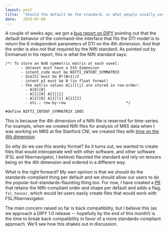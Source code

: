 ```yaml
---
layout: post
title:  "Should the default be the standard, or what people usually use?"
date:   2019-07-08
---
```


A couple of weeks ago, we got a [bug report on
DIPY](https://github.com/nipy/dipy/issues/1890) pointing out that the default
behavior of the command-line interface that fits the DTI model is to return
the 6 independent parameters of DTI on the 4th dimension. And that the order is
also not that required by the Nifti standard. As pointed out by Emmanuel in his
report, this is what the Nifti standard says:

```
/*! To store an NxN symmetric matrix at each voxel:
       - dataset must have a 5th dimension
       - intent_code must be NIFTI_INTENT_SYMMATRIX
       - dim[5] must be N*(N+1)/2
       - intent_p1 must be N (in float format)
       - the matrix values A[i][[j] are stored in row-order:
         - A[0][0]
         - A[1][0] A[1][1]
         - A[2][0] A[2][1] A[2][2]
         - etc.: row-by-row                           */

#define NIFTI_INTENT_SYMMATRIX 1005
```

This is because the 4th dimension of a Nifti file is reserved for time-series.
For example, when we created Nifti files for analysis of MRS data when I was
working on MRS at the Stanford CNI, we created files with [time on the 4th
dimension](http://cni.github.io/MRS/doc/_build/html/data.html).

So why do we use this wonky format? As it turns out, we wanted to create files
that would interoperate well with other software, and other software (FSL and
fibernavigator, I believe) flaunted the standard and rely on tensors being
on the 4th dimension and ordered in a different way.

What is the right forward? My own opinion is that we should do the
standards-compliant thing per default and we should allow our users to do the
popular-but-standards-flaunting thing too. For now, I have created a
[PR](https://github.com/nipy/dipy/pull/1892) that retains the Nifti-compliant
order and shape per default and adds a flag, `fsl_tensor`, which would let
users easily create files that would work with FSL/fibernavigator.

The main concern raised so far is back compatibility, but I believe this (as we
approach a DIPY 1.0 release -- hopefully by the end of this month!) is the time
to break back compatibility in favor of a more standards-compliant approach.
We'll see how this shakes out in discussion.